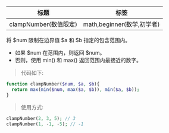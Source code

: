 | 标题                  | 标签                       |
| --------------------- | -------------------------- |
| clampNumber(数值限定) | math,beginner(数学,初学者) |

将 $num 限制在边界值 $a 和 $b 指定的包含范围内。

- 如果 $num 在范围内，则返回 $num。
- 否则，使用 min() 和 max() 返回范围内最接近的数字。

> 代码如下:

```php
function clampNumber($num, $a, $b){
  return max(min($num, max($a, $b)), min($a, $b));
}
```

> 使用方式:

```php
clampNumber(2, 3, 5); // 3
clampNumber(1, -1, -5); // -1
```
